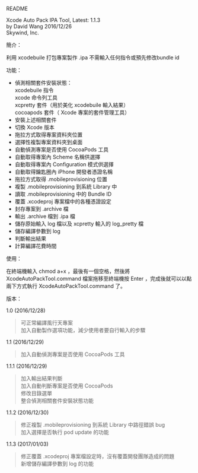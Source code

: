 README

Xcode Auto Pack IPA Tool, Latest: 1.1.3  
by David Wang 2016/12/26  
Skywind, Inc.

簡介：  

利用 xcodebuile 打包專案製作 .ipa
不需輸入任何指令或預先修改bundle id

功能：  

- 偵測相關套件安裝狀態：  
   xcodebuile 指令  
   xcode 命令列工具  
   xcpretty 套件（用於美化 xcodebuile 輸入結果）  
   cocoapods 套件（ Xcode 專案的套件管理工具）
- 安裝上述相關套件
- 切換 Xcode 版本
- 拖拉方式取得專案資料夾位置
- 選擇性複製專案資料夾到桌面
- 自動偵測專案是否使用 CocoaPods 工具
- 自動取得專案內 Scheme 名稱供選擇
- 自動取得專案內 Configuration 模式供選擇
- 自動取得鑰匙圈內 iPhone 開發者憑證名稱
- 拖拉方式取得 .mobileprovisioning 位置
- 複製 .mobileprovisioning 到系統 Library 中
- 讀取 .mobileprovisioning 中的 Bundle ID
- 覆蓋 .xcodeproj 專案檔中的各種憑證設定
- 封存專案到 .archive 檔
- 輸出 .archive 檔到 .ipa 檔
- 儲存原始輸入 log 檔以及 xcpretty 輸入的 log_pretty 檔
- 儲存編譯參數到 log
- 判斷輸出結果
- 計算編譯花費時間

使用：  

在終端機輸入 chmod a+x ，最後有一個空格，然後將 XcodeAutoPackTool.command 檔案拖移至終端機按 Enter ，完成後就可以以點兩下方式執行 XcodeAutoPackTool.command 了。

版本：  

1.0 (2016/12/28)
>可正常編譯風行天專案  
>加入自動製作選項功能，減少使用者要自行輸入的步驟

1.1 (2016/12/29)
>加入自動偵測專案是否使用 CocoaPods 工具

1.1.1 (2016/12/29)
>加入輸出結果判斷  
>加入自動判斷專案是否使用 CocoaPods  
>修改目錄選單  
>整合偵測相關套件安裝狀態功能

1.1.2 (2016/12/30)
>修正複製 .mobileprovisioning 到系統 Library 中路徑錯誤 bug  
>加入選擇是否執行 pod update 的功能

1.1.3 (2017/01/03)
>修正覆蓋 .xcodeproj 專案檔設定時，沒有覆蓋開發團隊造成的問題  
>新增儲存編譯參數到 log 的功能
